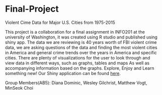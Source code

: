 # Final-Project
Violent Cime Data for Major U.S. Cities from 1975-2015

This project is a collaboration for a final assignment in INFO201 at the university of Washington, it was created using R studio and published using shiny app. The data we are reviewing is 40 years worth of FBI violent crime data, we are asking questions of the data and finding the most violent cities in America and general crime trends over the years in America and specific cities. There are plenty of visualizations for the user to look through and view data in different ways, such as graphs, tables and maps As well as accompanying information based on the graphs. Explore, Enjoy and Learn something new!
Our Shiny application can be found [here](https://ddominic1897.shinyapps.io/201-Final-Project/).

Group Members(AB5): Diana Dominic, Wesley Gilchrist, Matthew Vogt, MinSeok Choi